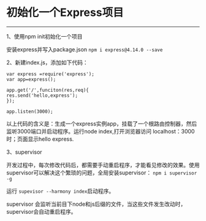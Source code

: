 ﻿# 初始化一个Express项目  
---
1、使用npm init初始化一个项目

安装express并写入package.json
`npm i express@4.14.0 --save`

2、新建index.js，添加如下代码：

    var express =require('express');
    var app=express();

    app.get('/',funciton(res,req){
    res.send('hello,express');   
    });
 
    app.listen(3000);
 
 以上代码的含义是：生成一个express实例app，挂载了一个根路由控制器，然后监听3000端口并启动程序。运行node index,打开浏览器访问   localhost：3000时；页面显示hello express.
 
 
 3、supervisor
 
开发过程中，每次修改代码后，都需要手动重启程序，才能看见修改的效果。使用supervisor可以解决这个繁琐的问题，全局安装supervisor：
`npm i supervisor -g`

运行 `supevisor --harmony index`启动程序。

supervisor 会监听当前目下node和js后缀的文件，当这些文件发生改动时，supervisor会自动重启程序。